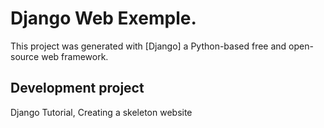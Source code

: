# Django Web Exemple.

This project was generated with [Django] a Python-based free and open-source web framework.

## Development project

Django Tutorial, Creating a skeleton website

